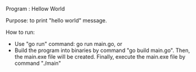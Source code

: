 Program : Hellow World

Purpose: to print "hello world" message.

How to run:
- Use "go run" command: go run main.go, or
- Build the program into binaries by command "go build main.go". Then, the main.exe file will be created. Finally, execute the main.exe file by command "./main"